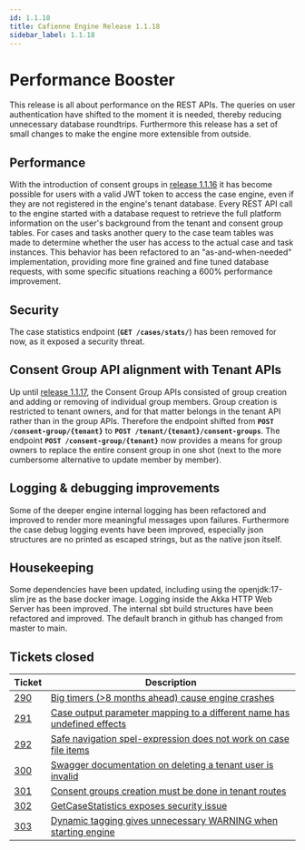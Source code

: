 ```yaml
---
id: 1.1.18
title: Cafienne Engine Release 1.1.18
sidebar_label: 1.1.18
---
```


# Performance Booster

This release is all about performance on the REST APIs. The queries on user authentication have shifted to the moment it is needed, thereby reducing unnecessary database roundtrips.
Furthermore this release has a set of small changes to make the engine more extensible from outside.

## Performance
With the introduction of consent groups in [release 1.1.16](https://github.com/cafienne/cafienne-engine/releases/tag/1.1.16) it has become possible for users with a valid JWT token to access the case engine, even if they are not registered in the engine's tenant database.
Every REST API call to the engine started with a database request to retrieve the full platform information on the user's background from the tenant and consent group tables.
For cases and tasks another query to the case team tables was made to determine whether the user has access to the actual case and task instances.
This behavior has been refactored to an "as-and-when-needed" implementation, providing more fine grained and fine tuned database requests, with some specific situations reaching a 600% performance improvement.

## Security
The case statistics endpoint (**`GET /cases/stats/`**) has been removed for now, as it exposed a security threat.

## Consent Group API alignment with Tenant APIs
Up until [release 1.1.17](https://github.com/cafienne/cafienne-engine/releases/tag/1.1.17), the Consent Group APIs consisted of group creation and adding or removing of individual group members.
Group creation is restricted to tenant owners, and for that matter belongs in the tenant API rather than in the group APIs.
Therefore the endpoint shifted from **`POST /consent-group/{tenant}`** to **`POST /tenant/{tenant}/consent-groups`**.
The endpoint **`POST /consent-group/{tenant}`** now provides a means for group owners to replace the entire consent group in one shot (next to the more cumbersome alternative to update member by member).

## Logging & debugging improvements
Some of the deeper engine internal logging has been refactored and improved to render more meaningful messages upon failures.
Furthermore the case debug logging events have been improved, especially json structures are no printed as escaped strings, but as the native json itself.

## Housekeeping
Some dependencies have been updated, including using the openjdk:17-slim jre as the base docker image.
Logging inside the Akka HTTP Web Server has been improved.
The internal sbt build structures have been refactored and improved.
The default branch in github has changed from master to main.

## Tickets closed

| Ticket   | Description |
|----------|-------------|
| [290](https://github.com/cafienne/cafienne-engine/issues/290) | [Big timers (>8 months ahead) cause engine crashes](https://github.com/cafienne/cafienne-engine/issues/290)
| [291](https://github.com/cafienne/cafienne-engine/issues/291) | [Case output parameter mapping to a different name has undefined effects](https://github.com/cafienne/cafienne-engine/issues/291)
| [292](https://github.com/cafienne/cafienne-engine/issues/292) | [Safe navigation spel-expression does not work on case file items](https://github.com/cafienne/cafienne-engine/issues/292)
| [300](https://github.com/cafienne/cafienne-engine/issues/300) | [Swagger documentation on deleting a tenant user is invalid](https://github.com/cafienne/cafienne-engine/issues/300)
| [301](https://github.com/cafienne/cafienne-engine/issues/301) | [Consent groups creation must be done in tenant routes](https://github.com/cafienne/cafienne-engine/issues/301)
| [302](https://github.com/cafienne/cafienne-engine/issues/302) | [GetCaseStatistics exposes security issue](https://github.com/cafienne/cafienne-engine/issues/302)
| [303](https://github.com/cafienne/cafienne-engine/issues/303) | [Dynamic tagging gives unnecessary WARNING when starting engine](https://github.com/cafienne/cafienne-engine/issues/303)
